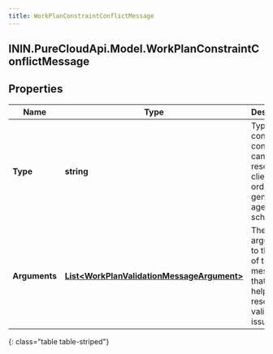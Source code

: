 ```yaml
---
title: WorkPlanConstraintConflictMessage
---
```

## ININ.PureCloudApi.Model.WorkPlanConstraintConflictMessage

## Properties

|Name | Type | Description | Notes|
|------------ | ------------- | ------------- | -------------|
| **Type** | **string** | Type of constraint conflict that can be resolved by clients in order to generate agent schedules | [optional] |
| **Arguments** | [**List&lt;WorkPlanValidationMessageArgument&gt;**](WorkPlanValidationMessageArgument.html) | The arguments to the type of the message that can help clients resolve validation issues | [optional] |
{: class="table table-striped"}


